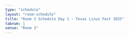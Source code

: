 ```yaml
---
type: "schedule"
layout: "room-schedule"
title: "Room 3 Schedule Day 1 - Texas Linux Fest 2025"
tabnum: 1
venue: "Room 3"
---
```

